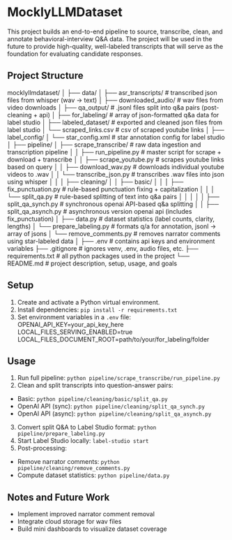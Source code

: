 # MocklyLLMDataset

This project builds an end-to-end pipeline to source, transcribe, clean, and annotate
behavioral-interview Q&A data. The project will be used in the future to provide high-quality,
well-labeled transcripts that will serve as the foundation for evaluating candidate responses.

## Project Structure

mocklyllmdataset/
│
├── data/
│   ├── asr_transcripts/           # transcribed json files from whisper (wav → text)
│   ├── downloaded_audio/          # wav files from video downloads
│   ├── qa_output/                 # .jsonl files split into q&a pairs (post-cleaning + api)
│   ├── for_labeling/              # array of json-formatted q&a data for label studio
│   ├── labeled_dataset/           # exported and cleaned json files from label studio
│   └── scraped_links.csv          # csv of scraped youtube links
│
├── label_config/
│   └── star_config.xml            # star annotation config for label studio
│
├── pipeline/
│   ├── scrape_transcribe/         # raw data ingestion and transcription pipeline
│   │   ├── run_pipeline.py        # master script for scrape + download + transcribe
│   │   ├── scrape_youtube.py      # scrapes youtube links based on query
│   │   ├── download_wav.py        # downloads individual youtube videos to .wav
│   │   └── transcribe_json.py     # transcribes .wav files into json using whisper
│   │
│   ├── cleaning/
│   │   ├── basic/
│   │   │   ├── fix_punctuation.py     # rule-based punctuation fixing + capitalization
│   │   │   └── split_qa.py            # rule-based splitting of text into q&a pairs
│   │   │
│   │   ├── split_qa_synch.py          # synchronous openai API-based q&a splitting
│   │   ├── split_qa_asynch.py         # asynchronous version openai api (includes fix_punctuation)
│   ├── data.py                        # dataset statistics (label counts, clarity, lengths)
│   └── prepare_labeling.py            # formats q/a for annotation, jsonl → array of jsons
│   └── remove_comments.py             # removes narrator comments using star-labeled data
│
├── .env                               # contains api keys and environment variables
├── .gitignore                         # ignores venv, .env, audio files, etc.
├── requirements.txt                   # all python packages used in the project
└── README.md                          # project description, setup, usage, and goals


## Setup

1. Create and activate a Python virtual environment.
2. Install dependencies: `pip install -r requirements.txt`
3. Set environment variables in a `.env` file:<br>
OPENAI_API_KEY=your_api_key_here<br>
LOCAL_FILES_SERVING_ENABLED=true<br>
LOCAL_FILES_DOCUMENT_ROOT=path/to/your/for_labeling/folder

## Usage

1. Run full pipeline: `python pipeline/scrape_transcribe/run_pipeline.py`
2. Clean and split transcripts into question-answer pairs:
- Basic: `python pipeline/cleaning/basic/split_qa.py`
- OpenAI API (sync): `python pipeline/cleaning/split_qa_synch.py`
- OpenAI API (async): `python pipeline/cleaning/split_qa_asynch.py`
3. Convert split Q&A to Label Studio format: `python pipeline/prepare_labeling.py`
4. Start Label Studio locally: `label-studio start`
5. Post-processing:
- Remove narrator comments: `python pipeline/cleaning/remove_comments.py`
- Compute dataset statistics: `python pipeline/data.py`

## Notes and Future Work
* Implement improved narrator comment removal
* Integrate cloud storage for wav files
* Build mini dashboards to visualize dataset coverage